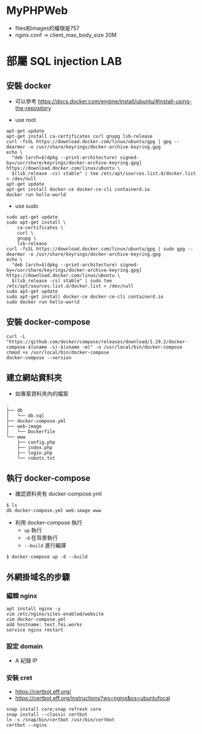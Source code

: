 # MyPHPWeb
- files和images的權限是757
- nginx.conf -> client_max_body_size 20M

# 部屬 SQL injection LAB

## 安裝 docker 
- 可以參考 https://docs.docker.com/engine/install/ubuntu/#install-using-the-repository

- use root
```
apt-get update
apt-get install ca-certificates curl gnupg lsb-release
curl -fsSL https://download.docker.com/linux/ubuntu/gpg | gpg --dearmor -o /usr/share/keyrings/docker-archive-keyring.gpg
echo \
  "deb [arch=$(dpkg --print-architecture) signed-by=/usr/share/keyrings/docker-archive-keyring.gpg] https://download.docker.com/linux/ubuntu \
  $(lsb_release -cs) stable" | tee /etc/apt/sources.list.d/docker.list > /dev/null
apt-get update
apt-get install docker-ce docker-ce-cli containerd.io
docker run hello-world
```
- use sudo
```
sudo apt-get update
sudo apt-get install \
    ca-certificates \
    curl \
    gnupg \
    lsb-release
curl -fsSL https://download.docker.com/linux/ubuntu/gpg | sudo gpg --dearmor -o /usr/share/keyrings/docker-archive-keyring.gpg
echo \
  "deb [arch=$(dpkg --print-architecture) signed-by=/usr/share/keyrings/docker-archive-keyring.gpg] https://download.docker.com/linux/ubuntu \
  $(lsb_release -cs) stable" | sudo tee /etc/apt/sources.list.d/docker.list > /dev/null
sudo apt-get update
sudo apt-get install docker-ce docker-ce-cli containerd.io
sudo docker run hello-world
```

## 安裝 docker-compose
```
curl -L "https://github.com/docker/compose/releases/download/1.29.2/docker-compose-$(uname -s)-$(uname -m)" -o /usr/local/bin/docker-compose
chmod +x /usr/local/bin/docker-compose
docker-compose --version
```

## 建立網站資料夾
- 如專案資料夾內的檔案
```
.
├── db
│   └── db.sql
├── docker-compose.yml
├── web-image
│   └── Dockerfile
└── www
    ├── config.php
    ├── index.php
    ├── login.php
    └── robots.txt
```

## 執行 docker-compose
- 確認資料夾有 docker-compose.yml 
```
$ ls
db docker-compose.yml web-image www
```
- 利用 docker-compose 執行 
  - `up` 執行
  - `-d` 在背景執行
  - `--build` 進行編譯 
```
$ docker-compose up -d --build
```


## 外網掛域名的步驟

### 編輯 nginx 
```
apt install nginx -y
vim /etc/nginx/sites-enabled/website
vim docker-compose.yml
add hostname: test.fei.works
service nginx restart
```

### 設定 domain
- A 紀錄 IP

### 安裝 cret
- https://certbot.eff.org/
- https://certbot.eff.org/instructions?ws=nginx&os=ubuntufocal

```
snap install core;snap refresh core
snap install --classic certbot
ln -s /snap/bin/certbot /usr/bin/certbot
certbot --nginx
```
